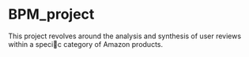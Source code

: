 # BPM_project


This project revolves around the analysis and synthesis of user reviews within a specic category
of Amazon products. 

